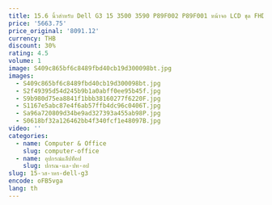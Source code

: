 ```yaml
---
title: 15.6 นิ้วสําหรับ Dell G3 15 3500 3590 P89F002 P89F001 หน้าจอ LCD ชุด FHD 1920x1080
price: '5663.75'
price_original: '8091.12'
currency: THB
discount: 30%
rating: 4.5
volume: 1
image: S409c865bf6c8489fbd40cb19d300098bt.jpg
images:
  - S409c865bf6c8489fbd40cb19d300098bt.jpg
  - S2f49395d54d245b9b1a0abff0ee95b45f.jpg
  - S9b980d75ea8841f1bbb38160277f6220F.jpg
  - S1167e5abc87e4f6ab57ffb4dc96c0406T.jpg
  - Sa96a720809d34be9ad327393a455ab98P.jpg
  - S0618bf32a126462bb4f340fcf1e48097B.jpg
video: ''
categories:
  - name: Computer & Office
    slug: computer-office
  - name: อุปกรณ์แล็ปท็อป
    slug: ปกรณ-แล-ปท-อป
slug: 15-วส-าหร-dell-g3
encode: oFB5vga
lang: th
---
```

  